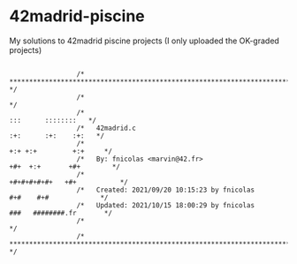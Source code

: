 # 42madrid-piscine
My solutions to 42madrid piscine projects (I only uploaded the OK-graded projects)


```

                 /* ************************************************************************** */
                 /*                                                                            */
                 /*                                                        :::      ::::::::   */
                 /*   42madrid.c                                         :+:      :+:    :+:   */
                 /*                                                    +:+ +:+         +:+     */
                 /*   By: fnicolas <marvin@42.fr>                    +#+  +:+       +#+        */
                 /*                                                +#+#+#+#+#+   +#+           */
                 /*   Created: 2021/09/20 10:15:23 by fnicolas          #+#    #+#             */
                 /*   Updated: 2021/10/15 18:00:29 by fnicolas         ###   ########.fr       */
                 /*                                                                            */
                 /* ************************************************************************** */
                 
```
<!--
<p align="center"> <a href="https://profile.intra.42.fr/users/fnicolas">
  <img src="https://user-images.githubusercontent.com/15001687/138192396-de6f5266-6dea-47dc-ae42-e3254b8da709.jpg" alt="fnicolas xp" width="539.5px" height="66.5px">
</a></p>
-->
